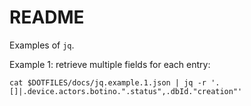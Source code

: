 # README

Examples of `jq`.

Example 1: retrieve multiple fields for each entry:
```
cat $DOTFILES/docs/jq.example.1.json | jq -r '.[]|.device.actors.botino.".status",.dbId."creation"'
```
